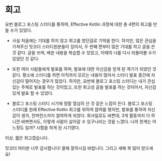 # 회고

요번 블로그 포스팅 스터디를 통하여, Effective Kotlin 과정에 대한 총 4편의 회고를 만들 수가 있었다.

- 사실 처음에는 기대를 하지 않고 회고를 썼던걸로 기억을 한다. 하지만, 많은 관심을 가져주신 밋코더 스터디원분들이 있어서, 두 번째 편부터 많은 기대를 하고 글을 쓴 것 같다. 글을 쓰며, 배운 내용을 복습할 수 있었고, 이때의 나를 다시 되돌아볼 수가 있었던 것 같다.

- 또한 여러 사람들에게 발표를 하며, 발표에 대한 자신감을 얻게 된 계기가 되었던 것 같다. 평소에 스터디를 하면 아직까지 모르는 내용이 많아서 스터디 발표 중간에 자신감이 떨어지는 경우가 많았다. 하지만, 요번에 블로그 포스팅 스터디는 내가 관심 있는 주제로 발표를 하는 것이었고, 또한 회고성 글을 발표를 하는 것이어서, 자신감 있게 발표 할 수 있었다.

-  블로그 포스팅 스터디 시기에 정말 열심히 산 것 같은 느낌이 든다. 블로그 포스팅 스터디를 원래 Effective Kotlin 회고를 위하여 참여를 했지만, 발표를 통하여 자신감이 생겨, 컨퍼런스까지 참여하게 되었다. 회사일로도 바쁜데, 3개 활동까지 다 하니깐 바쁘면서도, 이렇게 사람이 살아갈 수 있구나라는 것을 느꼈다. 나의 한계는 어느정도 일까? 시험을 하게 된 시기였다.

이상. 짧은 회고였습니다.

밋코더 여러분 너무 감사합니다! 올해 잘하시길 바랍니다. 그리고 새해 복 많이 받으세요!
